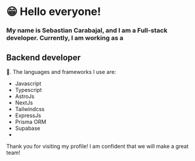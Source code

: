 
# 😁 Hello everyone! 
### My name is Sebastian Carabajal, and I am a Full-stack developer. Currently, I am working as a <h2>Backend developer</h2>🤖. The languages and frameworks I use are:

- Javascript
- Typescript
- AstroJs
- NextJs
- Tailwindcss
- ExpressJs
- Prisma ORM
- Supabase
- 
Thank you for visiting my profile! I am confident that we will make a great team!


